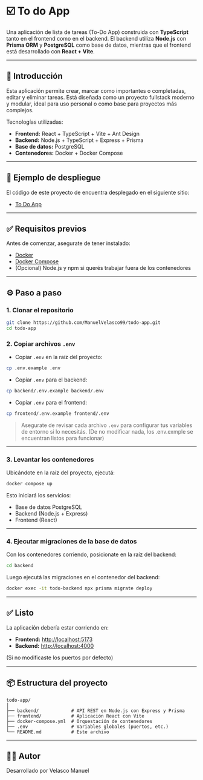 # ☑️ To do App

Una aplicación de lista de tareas (To-Do App) construida con **TypeScript** tanto en el frontend como en el backend. El backend utiliza **Node.js** con **Prisma ORM** y **PostgreSQL** como base de datos, mientras que el frontend está desarrollado con **React + Vite**.

---

## 📖 Introducción

Esta aplicación permite crear, marcar como importantes o completadas, editar y eliminar tareas. Está diseñada como un proyecto fullstack moderno y modular, ideal para uso personal o como base para proyectos más complejos.

Tecnologías utilizadas:

- **Frontend:** React + TypeScript + Vite + Ant Design
- **Backend:** Node.js + TypeScript + Express + Prisma
- **Base de datos:** PostgreSQL
- **Contenedores:** Docker + Docker Compose

---

## 🚀 Ejemplo de despliegue

El código de este proyecto de encuentra desplegado en el siguiente sitio:

- [To Do App](https://mvdevs.dynns.com/todo-app)

---

## ✅ Requisitos previos

Antes de comenzar, asegurate de tener instalado:

- [Docker](https://www.docker.com/)
- [Docker Compose](https://docs.docker.com/compose/)
- (Opcional) Node.js y npm si querés trabajar fuera de los contenedores

---

## ⚙️ Paso a paso

### 1. Clonar el repositorio

```bash
git clone https://github.com/ManuelVelasco99/todo-app.git
cd todo-app
```

### 2. Copiar archivos `.env`

- Copiar `.env` en la raíz del proyecto:

```bash
cp .env.example .env
```

- Copiar `.env` para el backend:

```bash
cp backend/.env.example backend/.env
```

- Copiar `.env` para el frontend:

```bash
cp frontend/.env.example frontend/.env
```

> Asegurate de revisar cada archivo `.env` para configurar tus variables de entorno si lo necesitás. (De no modificar nada, los .env.exmple se encuentran listos para funcionar)

---

### 3. Levantar los contenedores

Ubicándote en la raíz del proyecto, ejecutá:

```bash
docker compose up
```

Esto iniciará los servicios:

- Base de datos PostgreSQL
- Backend (Node.js + Express)
- Frontend (React)

---

### 4. Ejecutar migraciones de la base de datos

Con los contenedores corriendo, posicionate en la raíz del backend:

```bash
cd backend
```

Luego ejecutá las migraciones en el contenedor del backend:

```bash
docker exec -it todo-backend npx prisma migrate deploy
```

---

## ✅ Listo

La aplicación debería estar corriendo en:

- **Frontend:** [http://localhost:5173](http://localhost:5173)
- **Backend:** [http://localhost:4000](http://localhost:4000)

(Si no modificaste los puertos por defecto)

---

## 📦 Estructura del proyecto

```
todo-app/
│
├── backend/            # API REST en Node.js con Express y Prisma
├── frontend/           # Aplicación React con Vite
├── docker-compose.yml  # Orquestación de contenedores
├── .env                # Variables globales (puertos, etc.)
└── README.md           # Este archivo
```

---

## 🧑‍💻 Autor

Desarrollado por Velasco Manuel

